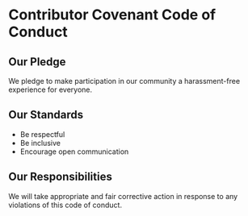 # Contributor Covenant Code of Conduct

## Our Pledge
We pledge to make participation in our community a harassment-free experience for everyone.

## Our Standards
- Be respectful
- Be inclusive
- Encourage open communication

## Our Responsibilities
We will take appropriate and fair corrective action in response to any violations of this code of conduct.